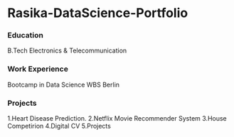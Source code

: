 # Rasika-DataScience-Portfolio

### Education
B.Tech Electronics & Telecommunication

### Work Experience
Bootcamp in Data Science WBS Berlin

### Projects
1.Heart Disease Prediction.
2.Netflix Movie Recommender System
3.House Competirion
4.Digital CV
5.Projects

